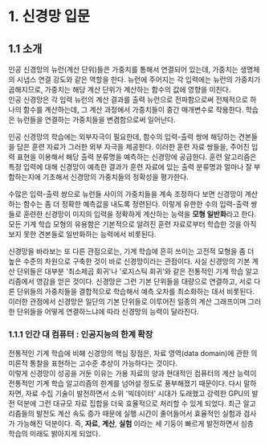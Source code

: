 # 1. 신경망 입문

## 1.1 소개
인공 신경망의 뉴런(계산 단위)들은 가중치를 통해서 연결되어 있는데, 가중치는 생명체의 시냅스 연결 강도와 같은 역할을 한다. 뉴런에 주어지는 각 입력에는 뉴런의 가중치가 곱해지므로, 가중치는 해당 계산 단위가 계산하는 함수의 값에 영향을 미친다.  
인공 신경망은 각 입력 뉴런의 계산 결과를 출력 뉴런으로 전파함으로써 전체적으로 하나의 함수를 계산하는데, 그 계산 과정에서 가중치들이 중간 매개변수로 작용한다. 학습은 뉴런들을 연결하는 가중치들을 변겸함으로써 일어난다.  

인공 신경망의 학습에는 외부자극이 필요한데, 함수의 입력-출력 쌍에 해당하는 견본들을 담은 훈련 자료가 그러한 외부 자극을 제공한다. 이러한 훈련 자료 쌍들을, 주어진 입력 표현을 이용해서 해당 출력 분류명을 예측하는 신경망에 공급한다. 훈련 알고리즘은 특정 입력에 대해 신경망이 예측한 결과가 훈련 자료에 있는 출력 분류명과 얼마나 잘 부합하는지에 기초해서 신경망의 가중치들의 정확성을 평가한다.  

수많은 입력-출력 쌍으로 뉴런들 사이의 가중치들을 계속 조정하다 보면 신경망이 계산하는 함수는 좀 더 정확한 예측값을 내도록 정련된다. 이렇게 유한한 수의 입력-출력 쌍들로 훈련한 신경망이 미지의 입력을 정확하게 계산하는 능력을 **모형 일반화**라고 한다. 모든 기계 학습 모형의 유용함은 기본적으로 알려진 훈련 자료로부터 학습한 것을 아직 보지 못한 견본들로 일반화하는 능력에서 비롯된다.  

신경망을 바라보는 또 다른 관점으로는, 기계 학습에 흔히 쓰이는 고전적 모형을 좀 더 높은 수준의 차원으로 구축한 것이 바로 신경망이라는 관점이다. 사실 신경망의 기본 계산 단위들은 대부분 '최소제곱 회귀'나 '로지스틱 회귀'와 같은 전통적인 기계 학습 알고리즘에서 영감을 얻은 것이다. 신경망은 그런 기본 단위들을 대량으로 연결하고, 서로 다른 단위들의 가중치들을 결합적으로 학습해서 예측 오차를 최소화하는 데서 비롯된다. 이러한 관점에서 신경망은 일단의 기본 단위들로 이루어진 일종의 계산 그래프이며 그러한 단위들을 어떻게 연결하느냐에 따라 신경망의 능력이 달라진다.  

### 1.1.1 인간 대 컴퓨터 : 인공지능의 한계 확장
전통적인 기계 학습에 비해 신경망의 핵심 장점은, 자료 영역(data domain)에 관한 의미론적 통찰을 표현하는 고수준 추상이 가능하다는 것이다.  
이렇게 신경망이 성공을 거둔 이유는 가용 자료의 양과 현대적인 컴퓨터의 계산 능력이 전통적인 기계 학습 알고리즘의 한계를 넘어설 정도로 풍부해졌기 때문이다. 다시 말하자면, 자료 수집 기술이 발전하면서 소위 '빅데이터' 시대가 도래했고 강력한 GPU의 발전 덕분에 그런 대규모 자료 집합을 더욱 효율적으로 처리할 수 있게 되었다. 최근 알고리즘들의 발전도 계산 속도 증가 때문에 실행 시간이 줄어들어서 효율적인 실험과 검사가 가능해진 덕분이다. 즉, **자료**, **계산**, **실험** 이라는 세 기둥이 빠르게 발전하면서 심층 학습의 미래도 밝아지게 되었다.